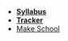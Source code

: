 *  **[Syllabus](README.md)**
*  **[Tracker](https://docs.google.com/spreadsheets/u/1/d/177VINzmBa23oLl5ndTbIE3ic5Dhv9L4JBclCDdLQnk4/edit#gid=136456159)**
* [Make School](https://www.makeschool.com)
